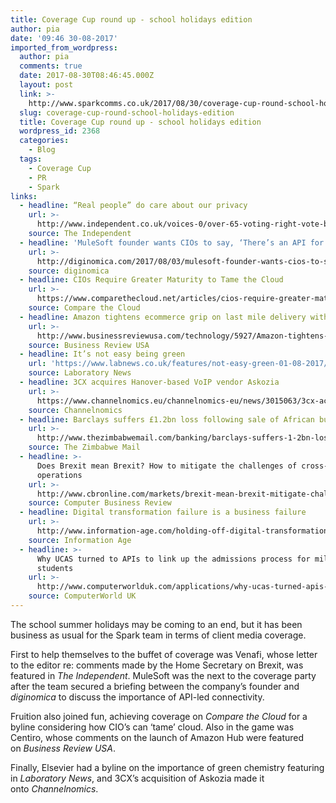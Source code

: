 ```yaml
---
title: Coverage Cup round up - school holidays edition
author: pia
date: '09:46 30-08-2017'
imported_from_wordpress:
  author: pia
  comments: true
  date: 2017-08-30T08:46:45.000Z
  layout: post
  link: >-
    http://www.sparkcomms.co.uk/2017/08/30/coverage-cup-round-school-holidays-edition/
  slug: coverage-cup-round-school-holidays-edition
  title: Coverage Cup round up - school holidays edition
  wordpress_id: 2368
  categories:
    - Blog
  tags:
    - Coverage Cup
    - PR
    - Spark
links:
  - headline: “Real people” do care about our privacy
    url: >-
      http://www.independent.co.uk/voices-0/over-65-voting-right-vote-brexit-drug-use-privacy-uk-government-older-generation-a7875421.html
    source: The Independent
  - headline: 'MuleSoft founder wants CIOs to say, ‘There’s an API for that’'
    url: >-
      http://diginomica.com/2017/08/03/mulesoft-founder-wants-cios-to-say-theres-an-api-for-that/
    source: diginomica
  - headline: CIOs Require Greater Maturity to Tame the Cloud
    url: >-
      https://www.comparethecloud.net/articles/cios-require-greater-maturity-to-tame-the-cloud/
    source: Compare the Cloud
  - headline: Amazon tightens ecommerce grip on last mile delivery with The Hub
    url: >-
      http://www.businessreviewusa.com/technology/5927/Amazon-tightens-ecommerce-grip-on-last-mile-delivery-with-The-Hub
    source: Business Review USA
  - headline: It’s not easy being green
    url: 'https://www.labnews.co.uk/features/not-easy-green-01-08-2017/'
    source: Laboratory News
  - headline: 3CX acquires Hanover-based VoIP vendor Askozia
    url: >-
      https://www.channelnomics.eu/channelnomics-eu/news/3015063/3cx-acquires-hanover-based-voip-vendor-askozia
    source: Channelnomics
  - headline: Barclays suffers £1.2bn loss following sale of African business
    url: >-
      http://www.thezimbabwemail.com/banking/barclays-suffers-1-2bn-loss-following-sale-african-business/
    source: The Zimbabwe Mail
  - headline: >-
      Does Brexit mean Brexit? How to mitigate the challenges of cross-border
      operations
    url: >-
      http://www.cbronline.com/markets/brexit-mean-brexit-mitigate-challenges-cross-border-operations/
    source: Computer Business Review
  - headline: Digital transformation failure is a business failure
    url: >-
      http://www.information-age.com/holding-off-digital-transformation-prepare-fail-123467567/
    source: Information Age
  - headline: >-
      Why UCAS turned to APIs to link up the admissions process for millions of
      students
    url: >-
      http://www.computerworlduk.com/applications/why-ucas-turned-apis-link-up-university-admissions-process-3661757/
    source: ComputerWorld UK
---
```


The school summer holidays may be coming to an end, but it has been business as usual for the Spark team in terms of client media coverage.

First to help themselves to the buffet of coverage was Venafi, whose letter to the editor re: comments made by the Home Secretary on Brexit, was featured in _The Independent_. MuleSoft was the next to the coverage party after the team secured a briefing between the company’s founder and _diginomica_ to discuss the importance of API-led connectivity.

Fruition also joined fun, achieving coverage on _Compare the Cloud_ for a byline considering how CIO’s can ‘tame’ cloud. Also in the game was Centiro, whose comments on the launch of Amazon Hub were featured on _Business Review USA_.

Finally, Elsevier had a byline on the importance of green chemistry featuring in _Laboratory News_, and 3CX’s acquisition of Askozia made it onto _Channelnomics_.
